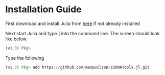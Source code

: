 # Installation Guide

First download and install Julia from [here](https://julialang.org/downloads/) if not already installed

Next start Julia and type ] into the command line.  The screen should look like below.

```julia
(v1.3) Pkg> 

```

Type the following

```julia
(v1.3) Pkg> add https://github.com/maxpwilson/siRNATools.jl.git

```